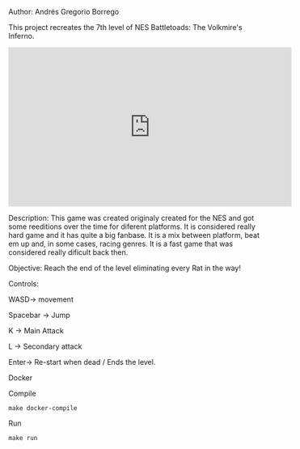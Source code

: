 Author: Andrés Gregorio Borrego

This project recreates the 7th level of NES Battletoads: The Volkmire's Inferno. 

<iframe width="560" height="315" src="https://www.youtube.com/embed/xd6BhImHuY4" frameborder="0" allowfullscreen></iframe>

Description: This game was created originaly created for the NES and got some reeditions over the time for diferent platforms. It is considered really hard game and it has quite a big fanbase. It is a mix between platform, beat em up and, in some cases, racing genres. It is a fast game that was considered really dificult back then.

Objective: Reach the end of the level eliminating every Rat in the way!

Controls:

  WASD-> movement
  
  Spacebar -> Jump
  
  K -> Main Attack
  
  L -> Secondary attack
  
  Enter-> Re-start when dead / Ends the level.


Docker

Compile

```
make docker-compile
```

Run

```
make run
```
